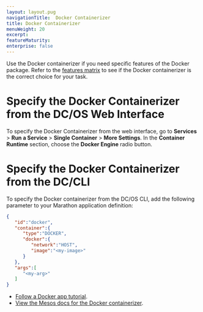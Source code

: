 ```yaml
---
layout: layout.pug
navigationTitle:  Docker Containerizer
title: Docker Containerizer
menuWeight: 20
excerpt:
featureMaturity:
enterprise: false
---
```


<!-- This source repo for this topic is https://github.com/dcos/dcos-docs -->


Use the Docker containerizer if you need specific features of the Docker package. Refer to the [features matrix](/1.9/deploying-services/containerizers/) to see if the Docker containerizer is the correct choice for your task.

# Specify the Docker Containerizer from the DC/OS Web Interface

To specify the Docker Containerizer from the web interface, go to **Services**  > **Run a Service** > **Single Container** > **More Settings**. In the **Container Runtime** section, choose the **Docker Engine** radio button.

# Specify the Docker Containerizer from the DC/CLI

To specify the Docker containerizer from the DC/OS CLI, add the following parameter to your Marathon application definition:

```json
{  
   "id":"docker",
   "container":{  
      "type":"DOCKER",
      "docker":{  
         "network":"HOST",
         "image":"<my-image>"
      }
   },
   "args":[  
      "<my-arg>"
   ]
}
```

- [Follow a Docker app tutorial](/1.9/deploying-services/creating-services/deploy-docker-app/).
- [View the Mesos docs for the Docker containerizer](http://mesos.apache.org/documentation/latest/docker-containerizer/).
